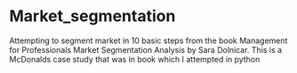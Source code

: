 # Market_segmentation
Attempting to segment market in 10 basic steps from the book Management for Professionals Market Segmentation Analysis by Sara Dolnicar.
This is a McDonalds case study that was in book which I attempted in python
